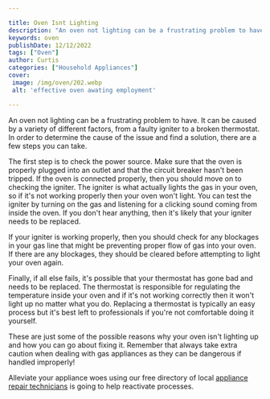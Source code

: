 ```yaml
---

title: Oven Isnt Lighting
description: "An oven not lighting can be a frustrating problem to have. It can be caused by a variety of different factors, from a faulty ignit...get more detail"
keywords: oven
publishDate: 12/12/2022
tags: ["Oven"]
author: Curtis
categories: ["Household Appliances"]
cover: 
 image: /img/oven/202.webp
 alt: 'effective oven awating employment'

---
```


An oven not lighting can be a frustrating problem to have. It can be caused by a variety of different factors, from a faulty igniter to a broken thermostat. In order to determine the cause of the issue and find a solution, there are a few steps you can take. 

The first step is to check the power source. Make sure that the oven is properly plugged into an outlet and that the circuit breaker hasn't been tripped. If the oven is connected properly, then you should move on to checking the igniter. The igniter is what actually lights the gas in your oven, so if it's not working properly then your oven won't light. You can test the igniter by turning on the gas and listening for a clicking sound coming from inside the oven. If you don't hear anything, then it's likely that your igniter needs to be replaced. 

If your igniter is working properly, then you should check for any blockages in your gas line that might be preventing proper flow of gas into your oven. If there are any blockages, they should be cleared before attempting to light your oven again. 

Finally, if all else fails, it's possible that your thermostat has gone bad and needs to be replaced. The thermostat is responsible for regulating the temperature inside your oven and if it's not working correctly then it won't light up no matter what you do. Replacing a thermostat is typically an easy process but it's best left to professionals if you're not comfortable doing it yourself. 

These are just some of the possible reasons why your oven isn't lighting up and how you can go about fixing it. Remember that always take extra caution when dealing with gas appliances as they can be dangerous if handled improperly!

Alleviate your appliance woes using our free directory of local <a href="/pages/appliance-repair-technicians/">appliance repair technicians</a> is going to help reactivate processes.